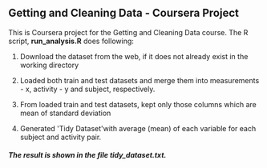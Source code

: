 ## Getting and Cleaning Data - Coursera Project

This is Coursera project for the Getting and Cleaning Data course. 
The R script, **run_analysis.R** does following:

1. Download the dataset from the web, if it does not already exist in the working directory

1. Loaded both train and test datasets and merge them into measurements - x, activity - y and subject, respectively.

1. From loaded train and test datasets, kept only those columns which are mean of standard deviation

1. Generated 'Tidy Dataset'with average (mean) of each variable for each subject and activity pair. 

##### The result is shown in the file tidy_dataset.txt.
